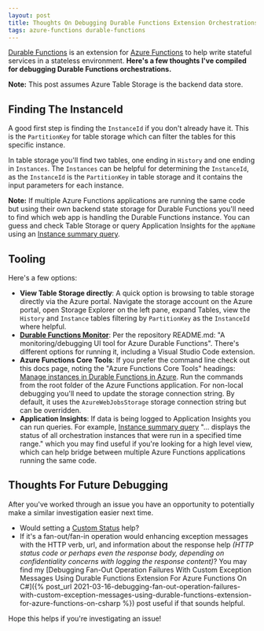 ```yaml
---
layout: post
title: Thoughts On Debugging Durable Functions Extension Orchestrations For Azure Functions Backed By Azure Table Storage
tags: azure-functions durable-functions
---
```


[Durable Functions](https://learn.microsoft.com/en-us/azure/azure-functions/durable/durable-functions-overview) is an extension for [Azure Functions](https://learn.microsoft.com/en-us/azure/azure-functions/functions-overview) to help write stateful services in a stateless environment. **Here's a few thoughts I've compiled for debugging Durable Functions orchestrations.**

**Note:** This post assumes Azure Table Storage is the backend data store.

## Finding The InstanceId

A good first step is finding the `InstanceId` if you don't already have it. This is the `PartitionKey` for table storage which can filter the tables for this specific instance.

In table storage you'll find two tables, one ending in `History` and one ending in `Instances`. The `Instances` can be helpful for determining the `InstanceId`, as the `InstanceId` is the `PartitionKey` in table storage and it contains the input parameters for each instance.

**Note:** If multiple Azure Functions applications are running the same code but using their own backend state storage for Durable Functions you'll need to find which web app is handling the Durable Functions instance. You can guess and check Table Storage or query Application Insights for the `appName` using an [Instance summary query](https://learn.microsoft.com/en-us/azure/azure-functions/durable/durable-functions-diagnostics#instance-summary-query).

## Tooling

Here's a few options:

- **View Table Storage directly**: A quick option is browsing to table storage directly via the Azure portal. Navigate the storage account on the Azure portal, open Storage Explorer on the left pane, expand Tables, view the `History` and `Instance` tables filtering by `PartitionKey` as the `InstanceId` where helpful.
- **[Durable Functions Monitor](https://github.com/scale-tone/DurableFunctionsMonitor)**: Per the repository README.md: "A monitoring/debugging UI tool for Azure Durable Functions". There's different options for running it, including a Visual Studio Code extension.
- **Azure Functions Core Tools**: If you prefer the command line check out this docs page, noting the "Azure Functions Core Tools" headings: [Manage instances in Durable Functions in Azure](https://learn.microsoft.com/en-us/azure/azure-functions/durable/durable-functions-instance-management). Run the commands from the root folder of the Azure Functions application. For non-local debugging you'll need to update the storage connection string. By default, it uses the `AzureWebJobsStorage` storage connection string but can be overridden.
- **Application Insights**: If data is being logged to Application Insights you can run queries. For example, [Instance summary query](https://learn.microsoft.com/en-us/azure/azure-functions/durable/durable-functions-diagnostics#instance-summary-query) "... displays the status of all orchestration instances that were run in a specified time range." which you may find useful if you're looking for a high level view, which can help bridge between multiple Azure Functions applications running the same code.

## Thoughts For Future Debugging

After you've worked through an issue you have an opportunity to potentially make a similar investigation easier next time.

- Would setting a [Custom Status](https://learn.microsoft.com/en-us/azure/azure-functions/durable/durable-functions-diagnostics#custom-status) help?
- If it's a fan-out/fan-in operation would enhancing exception messages with the HTTP verb, url, and information about the response help *(HTTP status code or perhaps even the response body, depending on confidentiality concerns with logging the response content)*? You may find my [Debugging Fan-Out Operation Failures With Custom Exception Messages Using Durable Functions Extension For Azure Functions On C#]({% post_url 2021-03-16-debugging-fan-out-operation-failures-with-custom-exception-messages-using-durable-functions-extension-for-azure-functions-on-csharp %}) post useful if that sounds helpful.

Hope this helps if you're investigating an issue!
